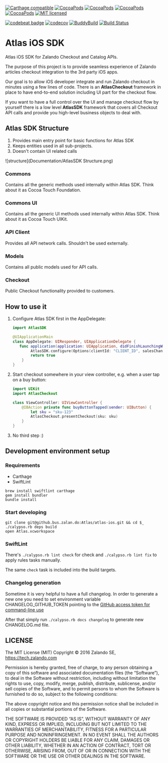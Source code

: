 [![Carthage compatible](https://img.shields.io/badge/Carthage-compatible-4BC51D.svg?style=flat)](https://github.com/Carthage/Carthage)
[![CocoaPods](https://img.shields.io/cocoapods/v/AtlasSDK.svg?maxAge=2592000)](https://github.com/zalando-incubator/atlas-ios)
[![CocoaPods](https://img.shields.io/cocoapods/at/AtlasSDK.svg?maxAge=2592000)](https://github.com/zalando-incubator/atlas-ios)
[![CocoaPods](https://img.shields.io/cocoapods/p/AtlasSDK.svg?maxAge=2592000)](https://github.com/zalando-incubator/atlas-ios)
[![CocoaPods](https://img.shields.io/cocoapods/metrics/doc-percent/AtlasSDK.svg?maxAge=2592000)](https://github.com/zalando-incubator/atlas-ios)
[![MIT licensed](https://img.shields.io/badge/license-MIT-blue.svg)](https://raw.github.bus.zalan.do/Atlas/atlas-ios/master/LICENSE)

[![codebeat badge](https://codebeat.co/badges/85202868-c550-46c0-9423-f71467f0fabf)](https://codebeat.co/projects/github-com-zalando-incubator-atlas-ios)
[![codecov](https://codecov.io/gh/zalando-incubator/atlas-ios/branch/master/graph/badge.svg)](https://codecov.io/gh/zalando-incubator/atlas-ios)
[![BuddyBuild](https://dashboard.buddybuild.com/api/statusImage?appID=57a305cb34a9450100595b71&branch=master&build=latest)](https://dashboard.buddybuild.com/apps/57a305cb34a9450100595b71/build/latest)
[![Build Status](https://travis-ci.org/zalando-incubator/atlas-ios.svg?branch=master)](https://travis-ci.org/zalando-incubator/atlas-ios)

# Atlas iOS SDK
Atlas iOS SDK for Zalando Checkout and Catalog APIs.

The purpose of this project is to provide seamless experience of Zalando articles checkout integration to the 3rd party iOS apps.

Our goal is to allow iOS developer integrate and run Zalando checkout in minutes
using a few lines of code.
There is an __AtlasCheckout__ framework in place to have end-to-end solution including UI part for the checkout flow.

If you want to have a full control over the UI and manage checkout flow by yourself
there is a low level __AtlasSDK__ framework that covers all Checkout API calls and provide you
high-level business objects to deal with.


## Atlas SDK Structure

1. Provides main entry point for basic functions for Atlas SDK
1. Keeps entities used in all sub-projects.
1. Doesn't contain UI related calls

![structure](Documentation/AtlasSDK Structure.png)

### Commons

Contains all the generic methods used internally within Atlas SDK. Think about it as Cocoa Touch Foundation.

### Commons UI

Contains all the generic UI methods used internally within Atlas SDK. Think about it as Cocoa Touch UIKit.

### API Client

Provides all API network calls. Shouldn't be used externally.

### Models

Contains all public models used for API calls.

### Checkout

Public Checkout functionality provided to customers.

## How to use it

1. Configure Atlas SDK first in the AppDelegate:

    ```swift
    import AtlasSDK

    @UIApplicationMain
    class AppDelegate: UIResponder, UIApplicationDelegate {
       func application(application: UIApplication, didFinishLaunchingWithOptions launchOptions: [NSObject: AnyObject]?) -> Bool {
            AtlasSDK.configure(Options(clientId: "CLIENT_ID", salesChannel: "SALES_CHANNEL_ID"))
            return true
        }
    }
    ```

2. Start checkout somewhere in your view controller, e.g. when a user tap on a buy button:

    ```swift
    import UIKit
    import AtlasCheckout

    class ViewController: UIViewController {
        @IBAction private func buyButtonTapped(sender: UIButton) {
            let sku = "sku-123"
            AtlasCheckout.presentCheckout(sku: sku)
        }
    }
    ```

3. No third step :)

## Development environment setup

### Requirements

- Carthage
- SwiftLint

```
brew install swiftlint carthage
gem install bundler
bundle install
```

### Start developing

```
git clone git@github.bus.zalan.do:Atlas/atlas-ios.git && cd $_
./calypso.rb deps build
open Atlas.xcworkspace
```

### SwiftLint

There's `./calypso.rb lint check` for check and `./calypso.rb lint fix` to apply rules tasks manually.

The same `check` task is included into the build targets.


### Changelog generation

Sometime it is very helpful to have a full changelog.
In order to generate a new one you need to set environment variable CHANGELOG_GITHUB_TOKEN pointing
to the [GitHub access token for command-line use](https://help.github.com/articles/creating-an-access-token-for-command-line-use/)

After that simply run `./calypso.rb docs changelog` to generate new CHANGELOG.md file.

## LICENSE

The MIT License (MIT) Copyright © 2016 Zalando SE, https://tech.zalando.com

Permission is hereby granted, free of charge, to any person obtaining a copy of this software and associated documentation files (the “Software”), to deal in the Software without restriction, including without limitation the rights to use, copy, modify, merge, publish, distribute, sublicense, and/or sell copies of the Software, and to permit persons to whom the Software is furnished to do so, subject to the following conditions:

The above copyright notice and this permission notice shall be included in all copies or substantial portions of the Software.

THE SOFTWARE IS PROVIDED “AS IS”, WITHOUT WARRANTY OF ANY KIND, EXPRESS OR IMPLIED, INCLUDING BUT NOT LIMITED TO THE WARRANTIES OF MERCHANTABILITY, FITNESS FOR A PARTICULAR PURPOSE AND NONINFRINGEMENT. IN NO EVENT SHALL THE AUTHORS OR COPYRIGHT HOLDERS BE LIABLE FOR ANY CLAIM, DAMAGES OR OTHER LIABILITY, WHETHER IN AN ACTION OF CONTRACT, TORT OR OTHERWISE, ARISING FROM, OUT OF OR IN CONNECTION WITH THE SOFTWARE OR THE USE OR OTHER DEALINGS IN THE SOFTWARE.
